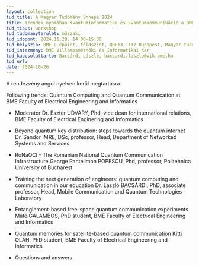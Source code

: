 ```yaml
---
layout: collection
tud_title: A Magyar Tudomány Ünnepe 2024
title: Trendek nyomában Kvantuminformatika és kvantumkommunikáció a BME VIK
tud_tipus: workshop
tud_tudomanyterulet: műszaki
tud_idopont: 2024.11.28. 14:00-15:30
tud_helyszin: BME Q épület, földszint, QBF13 1117 Budapest, Magyar tudósok krt. 2.
tud_intezmeny: BME Villamosmérnöki és Informatikai Kar
tud_kapcsolattarto: Bacsárdi László, bacsardi.laszlo@vik.bme.hu
tud_url: 
date: 2024-10-26
---
```

A rendezvény angol nyelven kerül megtartásra.

Following trends: Quantum Computing and Quantum Communication at BME Faculty of Electrical Engineering and Informatics

- Moderator
Dr. Eszter UDVARY, Phd, vice dean for international relations, BME Faculty of Electrical Enginering and Informatics

- Beyond quantum key distribution: steps towards the quantum internet
Dr. Sándor IMRE, DSc, professor, Head, Department of Networked Systems and Services

- RoNaQCI - The Romanian National Quantum Communication Infrastructure
George Pantelimon POPESCU, Phd, professor, Politehnica University of Bucharest 

- Training the next generation of engineers: quantum computing and communication in our education 
Dr. László BACSÁRDI, PhD, associate professor, Head, Mobile Communication and Quantum Technologies Laboratory 

- Entanglement-based free-space quantum communication experiments
Máté GALAMBOS, PhD student, BME Faculty of Electrical Engineering and Informatics

- Quantum memories for satellite-based quantum communication
Kitti OLÁH, PhD student, BME Faculty of Electrical Engineering and Informatics

- Questions and answers
